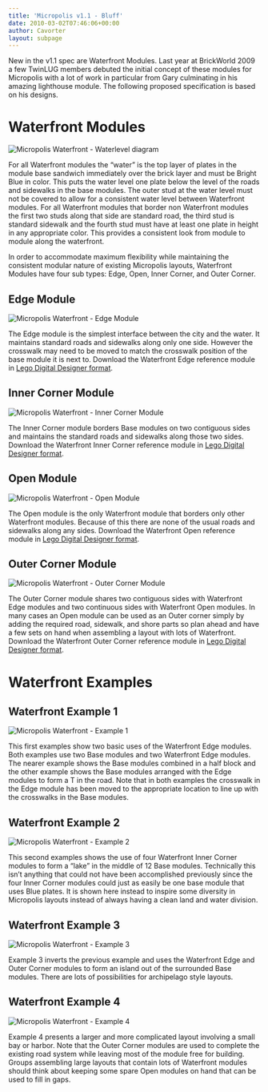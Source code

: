 ```yaml
---
title: 'Micropolis v1.1 - Bluff'
date: 2010-03-02T07:46:06+00:00
author: Cavorter
layout: subpage
---
```

New in the v1.1 spec are Waterfront Modules. Last year at BrickWorld 2009 a few TwinLUG members debuted the initial concept of these modules for Micropolis with a lot of work in particular from Gary culminating in his amazing lighthouse module. The following proposed specification is based on his designs.

# Waterfront Modules

![Micropolis Waterfront - Waterlevel diagram](images/Micropolis-Waterfront_Waterlevel.png "Micropolis Waterfront - Waterlevel diagram")

For all Waterfront modules the “water” is the top layer of plates in the module base sandwich immediately over the brick layer and must be Bright Blue in color. This puts the water level one plate below the level of the roads and sidewalks in the base modules. The outer stud at the water level must not be covered to allow for a consistent water level between Waterfront modules. For all Waterfront modules that border non Waterfront modules the first two studs along that side are standard road, the third stud is standard sidewalk and the fourth stud must have at least one plate in height in any appropriate color. This provides a consistent look from module to module along the waterfront.

In order to accommodate maximum flexibility while maintaining the consistent modular nature of existing Micropolis layouts, Waterfront Modules have four sub types: Edge, Open, Inner Corner, and Outer Corner.

## Edge Module

![Micropolis Waterfront - Edge Module](images/Micropolis-Waterfront_Edge_Module.png "Micropolis Waterfront - Edge Module")

The Edge module is the simplest interface between the city and the water. It maintains standard roads and sidewalks along only one side. However the crosswalk may need to be moved to match the crosswalk position of the base module it is next to. Download the Waterfront Edge reference module in [Lego Digital Designer format](micropolis/examples/Micropolis-Waterfront_Edge.lxf).

## Inner Corner Module

![Micropolis Waterfront - Inner Corner Module](images/Micropolis-Waterfront_InnerCorner_Module.png "Micropolis Waterfront - Inner Corner Module")

The Inner Corner module borders Base modules on two contiguous sides and maintains the standard roads and sidewalks along those two sides. Download the Waterfront Inner Corner reference module in [Lego Digital Designer format](micropolis/examples/Micropolis-Waterfront_InnerCorner.lxf).

## Open Module

![Micropolis Waterfront - Open Module](images/Micropolis-Waterfront_Open_Module.png "Micropolis Waterfront - Open Module")

The Open module is the only Waterfront module that borders only other Waterfront modules. Because of this there are none of the usual roads and sidewalks along any sides. Download the Waterfront Open reference module in [Lego Digital Designer format](micropolis/examples/Micropolis-Waterfront_Open.lxf).

## Outer Corner Module

![Micropolis Waterfront - Outer Corner Module](images/Micropolis-Waterfront_OuterCorner_Module.png "Micropolis Waterfront - Outer Corner Module")

The Outer Corner module shares two contiguous sides with Waterfront Edge modules and two continuous sides with Waterfront Open modules. In many cases an Open module can be used as an Outer corner simply by adding the required road, sidewalk, and shore parts so plan ahead and have a few sets on hand when assembling a layout with lots of Waterfront. Download the Waterfront Outer Corner reference module in [Lego Digital Designer format](micropolis/examples/Micropolis-Waterfront_OuterCorner.lxf).

# Waterfront Examples

## Waterfront Example 1

![Micropolis Waterfront - Example 1](images/Micropolis-Waterfront_Example1.png "Micropolis Waterfront - Example 1")

This first examples show two basic uses of the Waterfront Edge modules. Both examples use two Base modules and two Waterfront Edge modules. The nearer example shows the Base modules combined in a half block and the other example shows the Base modules arranged with the Edge modules to form a T in the road. Note that in both examples the crosswalk in the Edge module has been moved to the appropriate location to line up with the crosswalks in the Base modules.

## Waterfront Example 2

![Micropolis Waterfront - Example 2](images/Micropolis-Waterfront_Example2.png "Micropolis Waterfront - Example 2")

This second examples shows the use of four Waterfront Inner Corner modules to form a “lake” in the middle of 12 Base modules. Technically this isn’t anything that could not have been accomplished previously since the four Inner Corner modules could just as easily be one base module that uses Blue plates. It is shown here instead to inspire some diversity in Micropolis layouts instead of always having a clean land and water division.

## Waterfront Example 3

![Micropolis Waterfront - Example 3](images/Micropolis-Waterfront_Example3.png "Micropolis Waterfront - Example 3")

Example 3 inverts the previous example and uses the Waterfront Edge and Outer Corner modules to form an island out of the surrounded Base modules. There are lots of possibilities for archipelago style layouts.

## Waterfront Example 4

![Micropolis Waterfront - Example 4](images/Micropolis-Waterfront_Example4.png "Micropolis Waterfront - Example 4")

Example 4 presents a larger and more complicated layout involving a small bay or harbor. Note that the Outer Corner modules are used to complete the existing road system while leaving most of the module free for building. Groups assembling large layouts that contain lots of Waterfront modules should think about keeping some spare Open modules on hand that can be used to fill in gaps.
